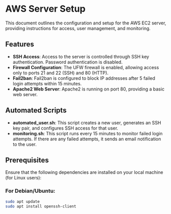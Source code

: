 # AWS Server Setup

This document outlines the configuration and setup for the AWS EC2 server, providing instructions for access, user management, and monitoring.

## Features

- **SSH Access**: Access to the server is controlled through SSH key authentication. Password authentication is disabled.
- **Firewall Configuration**: The UFW firewall is enabled, allowing access only to ports 21 and 22 (SSH) and 80 (HTTP).
- **Fail2ban**: Fail2ban is configured to block IP addresses after 5 failed login attempts within 15 minutes.
- **Apache2 Web Server**: Apache2 is running on port 80, providing a basic web server.

## Automated Scripts

- **automated_user.sh**: This script creates a new user, generates an SSH key pair, and configures SSH access for that user.
- **monitoring.sh**: This script runs every 15 minutes to monitor failed login attempts. If there are any failed attempts, it sends an email notification to the user.

## Prerequisites

Ensure that the following dependencies are installed on your local machine (for Linux users):

### For Debian/Ubuntu:

```bash
sudo apt update
sudo apt install openssh-client
